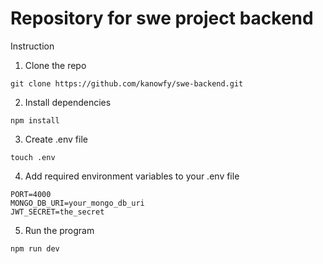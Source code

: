 # Repository for swe project backend

Instruction

1. Clone the repo

```shell
git clone https://github.com/kanowfy/swe-backend.git
```

2. Install dependencies

```shell
npm install
```

3. Create .env file

```shell
touch .env
```

4. Add required environment variables to your .env file

```shell
PORT=4000
MONGO_DB_URI=your_mongo_db_uri
JWT_SECRET=the_secret
```

5. Run the program

```shell
npm run dev
```
